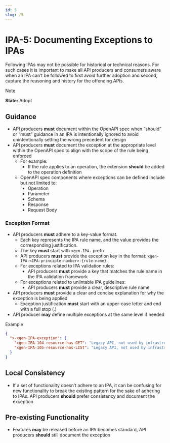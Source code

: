 ```yaml
---
id: 5
slug: /5
---
```


# IPA-5: Documenting Exceptions to IPAs

Following IPAs may not be possible for historical or technical reasons. For such
cases it is important to make all API producers and consumers aware when an IPA
can’t be followed to first avoid further adoption and second, capture the
reasoning and history for the offending APIs.

> [!NOTE]  
> **State:** Adopt

## Guidance

- API producers **must** document within the OpenAPI spec when “should” or
  “must” guidance in an IPA is intentionally ignored to avoid unintentionally
  setting the wrong precedent for design
- API producers **must** document the exception at the appropriate level within
  the OpenAPI spec to align with the scope of the rule being enforced
  - For example:
    - If the rule applies to an operation, the extension **should** be added to
      the operation definition
  - OpenAPI spec components where exceptions can be defined include but not
    limited to:
    - Operation
    - Parameter
    - Schema
    - Response
    - Request Body

### Exception Format

- API producers **must** adhere to a key-value format.
  - Each key represents the IPA rule name, and the value provides the
    corresponding justification.
  - The key **must** start with `xgen-IPA-` prefix
  - API producers **must** provide the exception key in the format: `xgen-IPA-<IPA-principle-number>-{rule-name}`
  - For exceptions related to IPA validation rules:
    - API producers **must** provide a key that matches the rule name in the IPA validation framework
  - For exceptions related to unlintable IPA guidelines:
    - API producers **must** provide a clear, descriptive rule name
- API producers **must** provide a clear and concise explanation for why the
  exception is being applied
  - Exception justification **must** start with an upper-case letter and end with
    a full stop (.)
- API producer **may** define multiple exceptions at the same level if needed

Example

```json
{
  "x-xgen-IPA-exception": {
    "xgen-IPA-104-resource-has-GET": "Legacy API, not used by infrastructure-as-code tooling",
    "xgen-IPA-105-resource-has-LIST": "Legacy API, not used by infrastructure-as-code tooling"
  }
}
```

## Local Consistency

- If a set of functionality doesn’t adhere to an IPA, it can be confusing for
  new functionality to break the existing pattern for the sake of adhering to
  IPAs. API producers **should** prefer consistency and document the exception

## Pre-existing Functionality

- Features **may** be released before an IPA becomes standard, API producers
  **should** still document the exception
